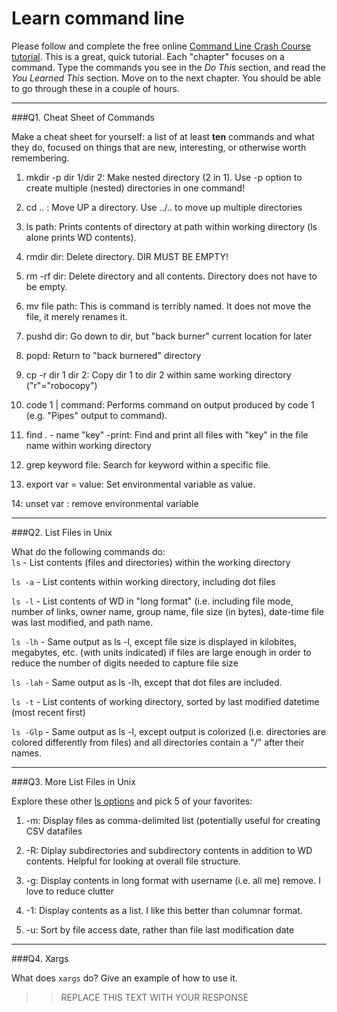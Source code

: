 # Learn command line

Please follow and complete the free online [Command Line Crash Course
tutorial](http://cli.learncodethehardway.org/book/). This is a great,
quick tutorial. Each "chapter" focuses on a command. Type the commands
you see in the _Do This_ section, and read the _You Learned This_
section. Move on to the next chapter. You should be able to go through
these in a couple of hours.

---

###Q1.  Cheat Sheet of Commands  

Make a cheat sheet for yourself: a list of at least **ten** commands and what they do, focused on things that are new, interesting, or otherwise worth remembering.

1) mkdir -p dir 1/dir 2: Make nested directory (2 in 1). Use -p option to create multiple (nested) directories in one command!

2) cd .. : Move UP a directory. Use ../.. to move up multiple directories

3) ls path: Prints contents of directory at path within working directory (ls alone prints WD contents).

4) rmdir dir: Delete directory. DIR MUST BE EMPTY!

5) rm -rf dir: Delete directory and all contents. Directory does not have to be empty.

6) mv file path: This is command is terribly named. It does not move the file, it merely renames it.

7) pushd dir: Go down to dir, but "back burner" current location for later

8) popd: Return to "back burnered" directory

9) cp -r dir 1 dir 2: Copy dir 1 to dir 2 within same working directory ("r"="robocopy")

10) code 1 | command: Performs command on output produced by code 1 (e.g. "Pipes" output to command).

11) find . - name "key" -print: Find and print all files with "key" in the file name within working directory

12) grep keyword file: Search for keyword within a specific file.

13) export var = value: Set environmental variable as value.

14: unset var : remove environmental variable


---

###Q2.  List Files in Unix   

What do the following commands do:  
`ls`  - List contents (files and directories) within the working directory

`ls -a`  - List contents within working directory, including dot files

`ls -l`  - List contents of WD in "long format" (i.e. including file mode, number of links, owner name, group name, file size (in bytes), date-time file was last modified, and path name.

`ls -lh`  - Same output as ls -l, except file size is displayed in kilobites, megabytes, etc. (with units indicated) if files are large enough in order to reduce the number of digits needed to capture file size

`ls -lah`  - Same output as ls -lh, except that dot files are included.

`ls -t`  - List contents of working directory, sorted by last modified datetime (most recent first)

`ls -Glp`  - Same output as ls -l, except output is colorized (i.e. directories are colored differently from files) and all directories contain a "/" after their names.

---

###Q3.  More List Files in Unix  

Explore these other [ls options](http://www.techonthenet.com/unix/basic/ls.php) and pick 5 of your favorites:

1) -m: Display files as comma-delimited list (potentially useful for creating CSV datafiles

2) -R: Diplay subdirectories and subdirectory contents in addition to WD contents. Helpful for looking at overall file structure.

3) -g: Display contents in long format with username (i.e. all me) remove. I love to reduce clutter

4) -1: Display contents as a list. I like this better than columnar format.

5) -u: Sort by file access date, rather than file last modification date

---

###Q4.  Xargs   

What does `xargs` do? Give an example of how to use it.

> > REPLACE THIS TEXT WITH YOUR RESPONSE

 

